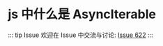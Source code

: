 # js 中什么是 AsyncIterable



::: tip Issue 
 欢迎在 Issue 中交流与讨论: [Issue 622](https://github.com/shfshanyue/Daily-Question/issues/622) 
:::



